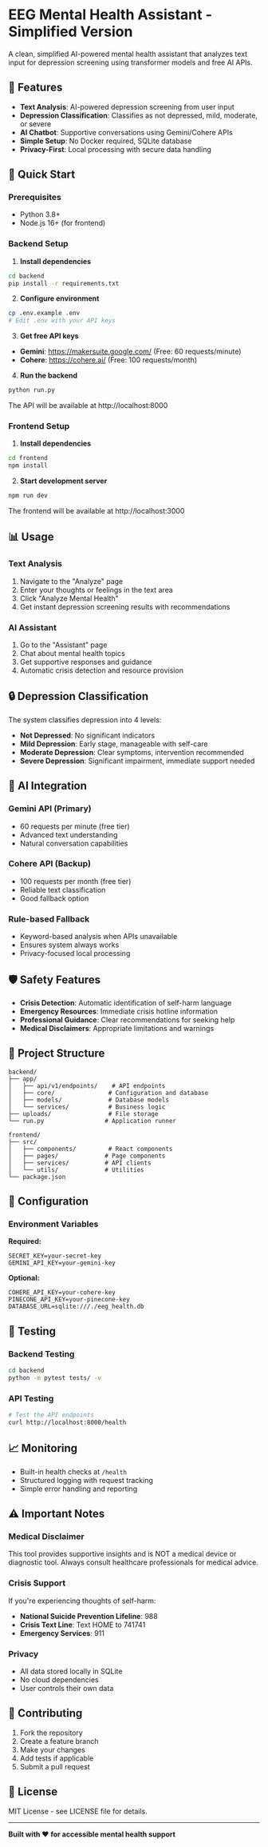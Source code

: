 # EEG Mental Health Assistant - Simplified Version

A clean, simplified AI-powered mental health assistant that analyzes text input for depression screening using transformer models and free AI APIs.

## 🧠 Features

- **Text Analysis**: AI-powered depression screening from user input
- **Depression Classification**: Classifies as not depressed, mild, moderate, or severe
- **AI Chatbot**: Supportive conversations using Gemini/Cohere APIs
- **Simple Setup**: No Docker required, SQLite database
- **Privacy-First**: Local processing with secure data handling

## 🚀 Quick Start

### Prerequisites
- Python 3.8+
- Node.js 16+ (for frontend)

### Backend Setup

1. **Install dependencies**
```bash
cd backend
pip install -r requirements.txt
```

2. **Configure environment**
```bash
cp .env.example .env
# Edit .env with your API keys
```

3. **Get free API keys**
- **Gemini**: https://makersuite.google.com/ (Free: 60 requests/minute)
- **Cohere**: https://cohere.ai/ (Free: 100 requests/month)

4. **Run the backend**
```bash
python run.py
```

The API will be available at http://localhost:8000

### Frontend Setup

1. **Install dependencies**
```bash
cd frontend
npm install
```

2. **Start development server**
```bash
npm run dev
```

The frontend will be available at http://localhost:3000

## 📊 Usage

### Text Analysis
1. Navigate to the "Analyze" page
2. Enter your thoughts or feelings in the text area
3. Click "Analyze Mental Health"
4. Get instant depression screening results with recommendations

### AI Assistant
1. Go to the "Assistant" page
2. Chat about mental health topics
3. Get supportive responses and guidance
4. Automatic crisis detection and resource provision

## 🔒 Depression Classification

The system classifies depression into 4 levels:

- **Not Depressed**: No significant indicators
- **Mild Depression**: Early stage, manageable with self-care
- **Moderate Depression**: Clear symptoms, intervention recommended
- **Severe Depression**: Significant impairment, immediate support needed

## 🤖 AI Integration

### Gemini API (Primary)
- 60 requests per minute (free tier)
- Advanced text understanding
- Natural conversation capabilities

### Cohere API (Backup)
- 100 requests per month (free tier)
- Reliable text classification
- Good fallback option

### Rule-based Fallback
- Keyword-based analysis when APIs unavailable
- Ensures system always works
- Privacy-focused local processing

## 🛡️ Safety Features

- **Crisis Detection**: Automatic identification of self-harm language
- **Emergency Resources**: Immediate crisis hotline information
- **Professional Guidance**: Clear recommendations for seeking help
- **Medical Disclaimers**: Appropriate limitations and warnings

## 📁 Project Structure

```
backend/
├── app/
│   ├── api/v1/endpoints/    # API endpoints
│   ├── core/               # Configuration and database
│   ├── models/             # Database models
│   └── services/           # Business logic
├── uploads/                # File storage
└── run.py                 # Application runner

frontend/
├── src/
│   ├── components/         # React components
│   ├── pages/             # Page components
│   ├── services/          # API clients
│   └── utils/             # Utilities
└── package.json
```

## 🔧 Configuration

### Environment Variables

**Required:**
```env
SECRET_KEY=your-secret-key
GEMINI_API_KEY=your-gemini-key
```

**Optional:**
```env
COHERE_API_KEY=your-cohere-key
PINECONE_API_KEY=your-pinecone-key
DATABASE_URL=sqlite:///./eeg_health.db
```

## 🧪 Testing

### Backend Testing
```bash
cd backend
python -m pytest tests/ -v
```

### API Testing
```bash
# Test the API endpoints
curl http://localhost:8000/health
```

## 📈 Monitoring

- Built-in health checks at `/health`
- Structured logging with request tracking
- Simple error handling and reporting

## ⚠️ Important Notes

### Medical Disclaimer
This tool provides supportive insights and is NOT a medical device or diagnostic tool. Always consult healthcare professionals for medical advice.

### Crisis Support
If you're experiencing thoughts of self-harm:
- **National Suicide Prevention Lifeline**: 988
- **Crisis Text Line**: Text HOME to 741741
- **Emergency Services**: 911

### Privacy
- All data stored locally in SQLite
- No cloud dependencies
- User controls their own data

## 🤝 Contributing

1. Fork the repository
2. Create a feature branch
3. Make your changes
4. Add tests if applicable
5. Submit a pull request

## 📄 License

MIT License - see LICENSE file for details.

---

**Built with ❤️ for accessible mental health support**